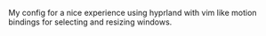 My config for a nice experience using hyprland with vim like motion bindings for selecting and resizing windows.
